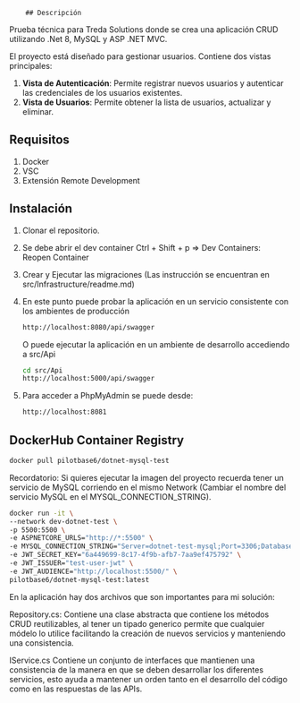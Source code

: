         ## Descripción
Prueba técnica para Treda Solutions donde se crea una aplicación CRUD utilizando .Net 8, MySQL y ASP .NET MVC. 

El proyecto está diseñado para gestionar usuarios. Contiene dos vistas principales:
1. **Vista de Autenticación**: Permite registrar nuevos usuarios y autenticar las credenciales de los usuarios existentes.
2. **Vista de Usuarios**: Permite obtener la lista de usuarios, actualizar y eliminar.

## Requisitos

1. Docker
2. VSC
3. Extensión Remote Development

## Instalación

1. Clonar el repositorio.
2. Se debe abrir el dev container Ctrl + Shift + p => Dev Containers: Reopen Container
3. Crear y Ejecutar las migraciones (Las instrucción se encuentran en src/Infrastructure/readme.md)
4. En este punto puede probar la aplicación en un servicio consistente con los ambientes de producción
    
    ```bash
    http://localhost:8080/api/swagger
    ```
   
   O puede ejecutar la aplicación en un ambiente de desarrollo accediendo a src/Api

    ```bash
    cd src/Api
    http://localhost:5000/api/swagger
    ```

5. Para acceder a PhpMyAdmin se puede desde:

    ```bash
    http://localhost:8081
    ```

## DockerHub Container Registry

    
```bash
docker pull pilotbase6/dotnet-mysql-test
```

Recordatorio: Si quieres ejecutar la imagen del proyecto recuerda tener un servicio de MySQL corriendo en el mismo Network (Cambiar el nombre del servicio MySQL en el MYSQL_CONNECTION_STRING).

```bash
docker run -it \
--network dev-dotnet-test \
-p 5500:5500 \
-e ASPNETCORE_URLS="http://*:5500" \
-e MYSQL_CONNECTION_STRING="Server=dotnet-test-mysql;Port=3306;Database=testdb;User Id=testdotnet;Password=testdotnet;Allow User Variables=true;Default Command Timeout=0;" \
-e JWT_SECRET_KEY="6a449699-8c17-4f9b-afb7-7aa9ef475792" \
-e JWT_ISSUER="test-user-jwt" \
-e JWT_AUDIENCE="http://localhost:5500/" \
pilotbase6/dotnet-mysql-test:latest
```

En la aplicación hay dos archivos que son importantes para mi solución:

Repository.cs: Contiene una clase abstracta que contiene los métodos CRUD reutilizables, al tener un tipado generico permite que cualquier módelo lo utilice facilitando la creación de nuevos servicios y manteniendo una consistencia.

IService.cs Contiene un conjunto de interfaces que mantienen una consistencia de la manera en que se deben desarrollar los diferentes servicios, esto ayuda a mantener un orden tanto en el desarrollo del código como en las respuestas de las APIs.
